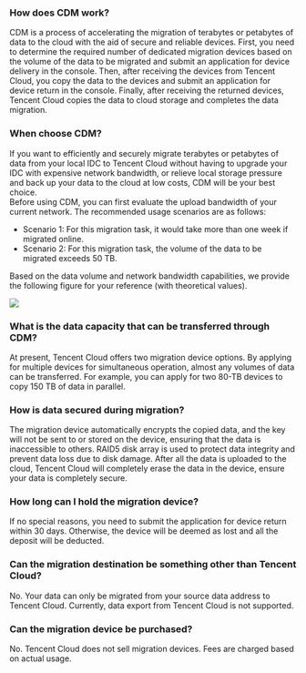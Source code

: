 ### How does CDM work?

CDM is a process of accelerating the migration of terabytes or petabytes of data to the cloud with the aid of secure and reliable devices. First, you need to determine the required number of dedicated migration devices based on the volume of the data to be migrated and submit an application for device delivery in the console. Then, after receiving the devices from Tencent Cloud, you copy the data to the devices and submit an application for device return in the console. Finally, after receiving the returned devices, Tencent Cloud copies the data to cloud storage and completes the data migration.


### When choose CDM?

If you want to efficiently and securely migrate terabytes or petabytes of data from your local IDC to Tencent Cloud without having to upgrade your IDC with expensive network bandwidth, or relieve local storage pressure and back up your data to the cloud at low costs, CDM will be your best choice.  
Before using CDM, you can first evaluate the upload bandwidth of your current network. The recommended usage scenarios are as follows:  
- Scenario 1: For this migration task, it would take more than one week if migrated online.
- Scenario 2: For this migration task, the volume of the data to be migrated exceeds 50 TB.

Based on the data volume and network bandwidth capabilities, we provide the following figure for your reference (with theoretical values).

![](https://i.imgur.com/NvByUya.png)


### What is the data capacity that can be transferred through CDM?

At present, Tencent Cloud offers two migration device options. By applying for multiple devices for simultaneous operation, almost any volumes of data can be transferred. For example, you can apply for two 80-TB devices to copy 150 TB of data in parallel.


### How is data secured during migration?

The migration device automatically encrypts the copied data, and the key will not be sent to or stored on the device, ensuring that the data is inaccessible to others. RAID5 disk array is used to protect data integrity and prevent data loss due to disk damage. After all the data is uploaded to the cloud, Tencent Cloud will completely erase the data in the device, ensure your data is completely secure.



### How long can I hold the migration device?

If no special reasons, you need to submit the application for device return within 30 days. Otherwise, the device will be deemed as lost and all the deposit will be deducted.


### Can the migration destination be something other than Tencent Cloud?

No. Your data can only be migrated from your source data address to Tencent Cloud. Currently, data export from Tencent Cloud is not supported.


### Can the migration device be purchased?

No. Tencent Cloud does not sell migration devices. Fees are charged based on actual usage.

